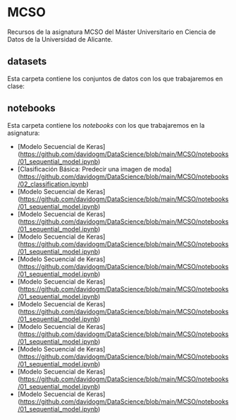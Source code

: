 # MCSO
Recursos de la asignatura MCSO del Máster Universitario en Ciencia de Datos de la Universidad de Alicante.

## datasets
Esta carpeta contiene los conjuntos de datos con los que trabajaremos en clase:


## notebooks
Esta carpeta contiene los *notebooks* con los que trabajaremos en la asignatura:
* [Modelo Secuencial de Keras] (https://github.com/davidogm/DataScience/blob/main/MCSO/notebooks/01_sequential_model.ipynb)
* [Clasificación Básica: Predecir una imagen de moda] (https://github.com/davidogm/DataScience/blob/main/MCSO/notebooks/02_classification.ipynb)
* [Modelo Secuencial de Keras] (https://github.com/davidogm/DataScience/blob/main/MCSO/notebooks/01_sequential_model.ipynb)
* [Modelo Secuencial de Keras] (https://github.com/davidogm/DataScience/blob/main/MCSO/notebooks/01_sequential_model.ipynb)
* [Modelo Secuencial de Keras] (https://github.com/davidogm/DataScience/blob/main/MCSO/notebooks/01_sequential_model.ipynb)
* [Modelo Secuencial de Keras] (https://github.com/davidogm/DataScience/blob/main/MCSO/notebooks/01_sequential_model.ipynb)
* [Modelo Secuencial de Keras] (https://github.com/davidogm/DataScience/blob/main/MCSO/notebooks/01_sequential_model.ipynb)
* [Modelo Secuencial de Keras] (https://github.com/davidogm/DataScience/blob/main/MCSO/notebooks/01_sequential_model.ipynb)
* [Modelo Secuencial de Keras] (https://github.com/davidogm/DataScience/blob/main/MCSO/notebooks/01_sequential_model.ipynb)
* [Modelo Secuencial de Keras] (https://github.com/davidogm/DataScience/blob/main/MCSO/notebooks/01_sequential_model.ipynb)
* [Modelo Secuencial de Keras] (https://github.com/davidogm/DataScience/blob/main/MCSO/notebooks/01_sequential_model.ipynb)
* [Modelo Secuencial de Keras] (https://github.com/davidogm/DataScience/blob/main/MCSO/notebooks/01_sequential_model.ipynb)


